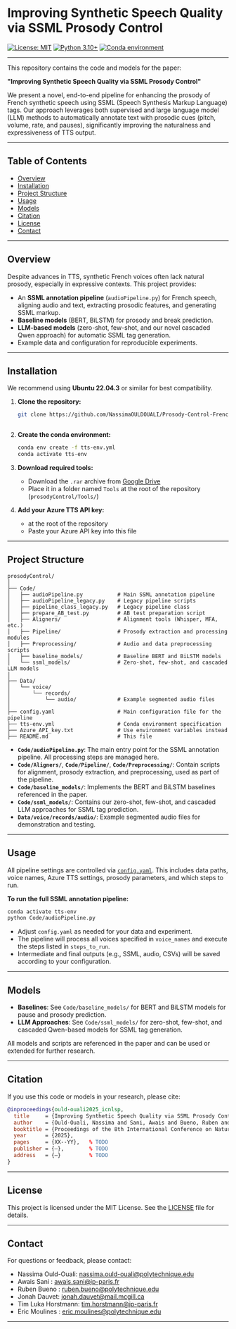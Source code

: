 # Improving Synthetic Speech Quality via SSML Prosody Control

[![License: MIT](https://img.shields.io/badge/License-MIT-blue.svg)](LICENSE)
[![Python 3.10+](https://img.shields.io/badge/python-3.10%2B-blue.svg)](https://www.python.org/downloads/release/python-3100/)
[![Conda environment](https://img.shields.io/badge/conda-env-green.svg)](https://docs.conda.io/)

---

This repository contains the code and models for the paper:

**"Improving Synthetic Speech Quality via SSML Prosody Control"**

We present a novel, end-to-end pipeline for enhancing the prosody of French synthetic speech using SSML (Speech Synthesis Markup Language) tags. Our approach leverages both supervised and large language model (LLM) methods to automatically annotate text with prosodic cues (pitch, volume, rate, and pauses), significantly improving the naturalness and expressiveness of TTS output.

---

## Table of Contents

- [Overview](#overview)
- [Installation](#installation)
- [Project Structure](#project-structure)
- [Usage](#usage)
- [Models](#models)
- [Citation](#citation)
- [License](#license)
- [Contact](#contact)

---

## Overview

Despite advances in TTS, synthetic French voices often lack natural prosody, especially in expressive contexts. This project provides:

- An **SSML annotation pipeline** (`audioPipeline.py`) for French speech, aligning audio and text, extracting prosodic features, and generating SSML markup.
- **Baseline models** (BERT, BiLSTM) for prosody and break prediction.
- **LLM-based models** (zero-shot, few-shot, and our novel cascaded Qwen approach) for automatic SSML tag generation.
- Example data and configuration for reproducible experiments.

---

## Installation

We recommend using **Ubuntu 22.04.3** or similar for best compatibility.

1. **Clone the repository:**
   ```bash
   git clone https://github.com/NassimaOULDOUALI/Prosody-Control-French-TTS
 
   ```

2. **Create the conda environment:**
   ```bash
   conda env create -f tts-env.yml
   conda activate tts-env
   ```

3. **Download required tools:**
   - Download the `.rar` archive from [Google Drive](https://drive.google.com/file/d/1UR22BRf_IQhjQ6yPPhM1aeoxJeF1Obe2/view?usp=sharing)
   - Place it in a folder named `Tools` at the root of the repository (`prosodyControl/Tools/`)

4. **Add your Azure TTS API key:**
   -  at the root of the repository
   - Paste your Azure API key into this file

---

## Project Structure

```
prosodyControl/
│
├── Code/
│   ├── audioPipeline.py           # Main SSML annotation pipeline
│   ├── audioPipeline_legacy.py    # Legacy pipeline scripts
│   ├── pipeline_class_legacy.py   # Legacy pipeline class
│   ├── prepare_AB_test.py         # AB test preparation script
│   ├── Aligners/                  # Alignment tools (Whisper, MFA, etc.)
│   ├── Pipeline/                  # Prosody extraction and processing modules
│   ├── Preprocessing/             # Audio and data preprocessing scripts
│   ├── baseline_models/           # Baseline BERT and BiLSTM models
│   └── ssml_models/               # Zero-shot, few-shot, and cascaded LLM models
│
├── Data/
│   └── voice/
│       └── records/
│           └── audio/             # Example segmented audio files
│
├── config.yaml                    # Main configuration file for the pipeline
├── tts-env.yml                    # Conda environment specification
├── Azure_API_key.txt              # Use environment variables instead
├── README.md                      # This file
```

- **`Code/audioPipeline.py`**: The main entry point for the SSML annotation pipeline. All processing steps are managed here.
- **`Code/Aligners/`**, **`Code/Pipeline/`**, **`Code/Preprocessing/`**: Contain scripts for alignment, prosody extraction, and preprocessing, used as part of the pipeline.
- **`Code/baseline_models/`**: Implements the BERT and BiLSTM baselines referenced in the paper.
- **`Code/ssml_models/`**: Contains our zero-shot, few-shot, and cascaded LLM approaches for SSML tag prediction.
- **`Data/voice/records/audio/`**: Example segmented audio files for demonstration and testing.

---

## Usage

All pipeline settings are controlled via [`config.yaml`](config.yaml). This includes data paths, voice names, Azure TTS settings, prosody parameters, and which steps to run.

**To run the full SSML annotation pipeline:**

```bash
conda activate tts-env
python Code/audioPipeline.py
```

- Adjust `config.yaml` as needed for your data and experiment.
- The pipeline will process all voices specified in `voice_names` and execute the steps listed in `steps_to_run`.
- Intermediate and final outputs (e.g., SSML, audio, CSVs) will be saved according to your configuration.

---

## Models

- **Baselines**: See `Code/baseline_models/` for BERT and BiLSTM models for pause and prosody prediction.
- **LLM Approaches**: See `Code/ssml_models/` for zero-shot, few-shot, and cascaded Qwen-based models for SSML tag generation.

All models and scripts are referenced in the paper and can be used or extended for further research.

---

## Citation

If you use this code or models in your research, please cite:

```bibtex
@inproceedings{ould-ouali2025_icnlsp,
  title     = {Improving Synthetic Speech Quality via SSML Prosody Control},
  author    = {Ould-Ouali, Nassima and Sani, Awais and Bueno, Ruben and Dauvet, Jonah and Horstmann, Tim Luka and Moulines, Eric},
  booktitle = {Proceedings of the 8th International Conference on Natural Language and Speech Processing (ICNLSP)}, % TODO: vérifier l'intitulé exact utilisé par la conf
  year      = {2025},
  pages     = {XX--YY},   % TODO
  publisher = {—},        % TODO 
  address   = {—}         % TODO
}
```

---

## License

This project is licensed under the MIT License. See the [LICENSE](LICENSE) file for details.

---

## Contact

For questions or feedback, please contact:

- Nassima Ould-Ouali: nassima.ould-ouali@polytechnique.edu
- Awais Sani : awais.sani@ip-paris.fr
- Ruben Bueno : ruben.bueno@polytechnique.edu
- Jonah Dauvet: jonah.dauvet@mail.mcgill.ca
- Tim Luka Horstmann: tim.horstmann@ip-paris.fr
- Eric Moulines : eric.moulines@polytechnique.edu
---
